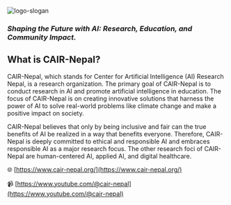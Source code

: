 ![logo-slogan](https://user-images.githubusercontent.com/124170371/216432528-c8ef6e4e-3ba6-4564-8793-2223aeca91dc.png)

### _Shaping the Future with AI: Research, Education, and Community Impact._

## What is CAIR-Nepal?
CAIR-Nepal, which stands for Center for Artificial Intelligence (AI) Research Nepal, is a research organization. The primary goal of CAIR-Nepal is to conduct research in AI and promote artificial intelligence in education. The focus of CAIR-Nepal is on creating innovative solutions that harness the power of AI to solve real-world problems like climate change and make a positive impact on society.

CAIR-Nepal believes that only by being inclusive and fair can the true benefits of AI be realized in a way that benefits everyone. Therefore, CAIR-Nepal is deeply committed to ethical and responsible AI and embraces responsible AI as a major research focus. The other research foci of CAIR-Nepal are human-centered AI, applied AI, and digital healthcare.

🌐 [https://www.cair-nepal.org/](https://www.cair-nepal.org/)

📹 [https://www.youtube.com/@cair-nepal](https://www.youtube.com/@cair-nepal)

<!--
🌈 Contribution guidelines - how can the community get involved?
👩‍💻 Useful resources - where can the community find your docs? Is there anything else the community should know?
🍿 Fun facts - what does your team eat for breakfast?
🧙 Remember, you can do mighty things with the power of [Markdown](https://docs.github.com/github/writing-on-github/getting-started-with-writing-and-formatting-on-github/basic-writing-and-formatting-syntax)
-->
